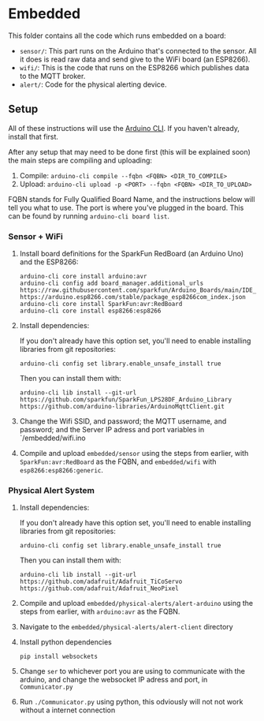# Embedded

This folder contains all the code which runs embedded on a board:

- `sensor/`: This part runs on the Arduino that's connected to the sensor. All it does is read raw data and send give to the WiFi board (an ESP8266).
- `wifi/`: This is the code that runs on the ESP8266 which publishes data to the MQTT broker.
- `alert/`: Code for the physical alerting device.
 
## Setup

All of these instructions will use the [Arduino CLI](https://arduino.github.io/arduino-cli). If you haven't already, install that first.

After any setup that may need to be done first (this will be explained soon) the main steps are compiling and uploading:

1. Compile: `arduino-cli compile --fqbn <FQBN> <DIR_TO_COMPILE>`
2. Upload: `arduino-cli upload -p <PORT> --fqbn <FQBN> <DIR_TO_UPLOAD>`

FQBN stands for Fully Qualified Board Name, and the instructions below will tell you what to use. The port is where you've plugged in the board. This can be found by running `arduino-cli board list`.

### Sensor + WiFi

1. Install board definitions for the SparkFun RedBoard (an Arduino Uno) and the ESP8266:

    ```
    arduino-cli core install arduino:avr
    arduino-cli config add board_manager.additional_urls https://raw.githubusercontent.com/sparkfun/Arduino_Boards/main/IDE_Board_Manager/package_sparkfun_index.json https://arduino.esp8266.com/stable/package_esp8266com_index.json
    arduino-cli core install SparkFun:avr:RedBoard
    arduino-cli core install esp8266:esp8266
    ```

2. Install dependencies:

    If you don't already have this option set, you'll need to enable installing libraries from git repositories:

    ```
    arduino-cli config set library.enable_unsafe_install true
    ```

    Then you can install them with:  

    ```
    arduino-cli lib install --git-url https://github.com/sparkfun/SparkFun_LPS28DF_Arduino_Library https://github.com/arduino-libraries/ArduinoMqttClient.git
    ```

3. Change the Wifi SSID, and password; the MQTT username, and password; and the Server IP adress and port variables in `/embedded/wifi.ino
4. Compile and upload `embedded/sensor` using the steps from earlier, with `SparkFun:avr:RedBoard` as the FQBN, and `embedded/wifi` with `esp8266:esp8266:generic`.

### Physical Alert System

1. Install dependencies:

    If you don't already have this option set, you'll need to enable installing libraries from git repositories:  

    ```
    arduino-cli config set library.enable_unsafe_install true
    ```
    
    Then you can install them with:  

    ```
    arduino-cli lib install --git-url https://github.com/adafruit/Adafruit_TiCoServo https://github.com/adafruit/Adafruit_NeoPixel
    ```
   
2. Compile and upload `embedded/physical-alerts/alert-arduino` using the steps from earlier, with `arduino:avr` as the FQBN.

3. Navigate to the `embedded/physical-alerts/alert-client` directory

4. Install python dependencies

   ```
   pip install websockets
   ```

5. Change `ser` to whichever port you are using to communicate with the arduino, and change the websocket IP adress and port, in `Communicator.py`

6. Run `./Communicator.py` using python, this odviously will not not work without a internet connection
